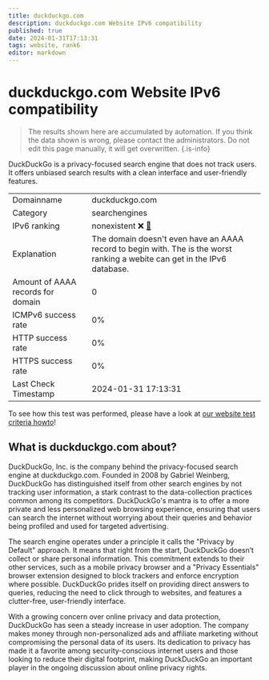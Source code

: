 ```yaml
---
title: duckduckgo.com
description: duckduckgo.com Website IPv6 compatibility
published: true
date: 2024-01-31T17:13:31
tags: website, rank6
editor: markdown
---
```


# duckduckgo.com Website IPv6 compatibility

> The results shown here are accumulated by automation. If you think the data shown is wrong, please contact the administrators. 
> Do not edit this page manually, it will get overwritten.
{.is-info}

DuckDuckGo is a privacy-focused search engine that does not track users. It offers unbiased search results with a clean interface and user-friendly features.


|   |   |
| - | - |
| Domainname | duckduckgo.com
| Category | searchengines |
| IPv6 ranking | nonexistent :x: [🔗](/howto/ranking) |
| Explanation | The domain doesn't even have an AAAA record to begin with. The is the worst ranking a webite can get in the IPv6 database. |
| Amount of AAAA records for domain | 0 |
| ICMPv6 success rate | 0%|
| HTTP success rate | 0% |
| HTTPS success rate | 0% |
| Last Check Timestamp | 2024-01-31 17:13:31 |

To see how this test was performed, please have a look at [our website test criteria howto](/howto/testcriteria/website)!


## What is duckduckgo.com about?
DuckDuckGo, Inc. is the company behind the privacy-focused search engine at duckduckgo.com. Founded in 2008 by Gabriel Weinberg, DuckDuckGo has distinguished itself from other search engines by not tracking user information, a stark contrast to the data-collection practices common among its competitors. DuckDuckGo's mantra is to offer a more private and less personalized web browsing experience, ensuring that users can search the internet without worrying about their queries and behavior being profiled and used for targeted advertising.

The search engine operates under a principle it calls the "Privacy by Default" approach. It means that right from the start, DuckDuckGo doesn’t collect or share personal information. This commitment extends to their other services, such as a mobile privacy browser and a "Privacy Essentials" browser extension designed to block trackers and enforce encryption where possible. DuckDuckGo prides itself on providing direct answers to queries, reducing the need to click through to websites, and features a clutter-free, user-friendly interface.

With a growing concern over online privacy and data protection, DuckDuckGo has seen a steady increase in user adoption. The company makes money through non-personalized ads and affiliate marketing without compromising the personal data of its users. Its dedication to privacy has made it a favorite among security-conscious internet users and those looking to reduce their digital footprint, making DuckDuckGo an important player in the ongoing discussion about online privacy rights.


